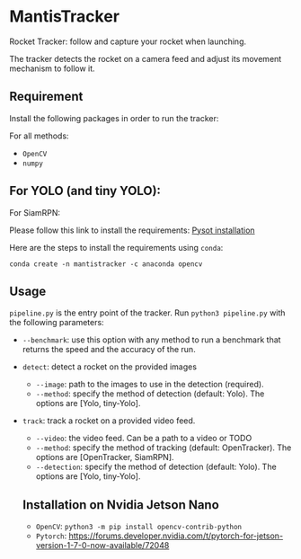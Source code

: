 # MantisTracker

Rocket Tracker: follow and capture your rocket when launching.

The tracker detects the rocket on a camera feed and adjust its movement mechanism to follow it. 

## Requirement

Install the following packages in order to run the tracker:

For all methods:
- `OpenCV`
- `numpy`

For YOLO (and tiny YOLO):
- 

For SiamRPN:

Please follow this link to install the requirements: [Pysot installation](https://github.com/STVIR/pysot/blob/master/INSTALL.md)

Here are the steps to install the requirements using `conda`:

`conda create -n mantistracker -c anaconda opencv`

## Usage

`pipeline.py` is the entry point of the tracker. Run `python3 pipeline.py` with the following parameters:

- `--benchmark`: use this option with any method to run a benchmark that returns the speed and the accuracy of the run.

- `detect`: detect a rocket on the provided images

  - `--image`: path to the images to use in the detection (required).
  - `--method`: specify the method of detection (default: Yolo). The options are [Yolo, tiny-Yolo].

- `track`: track a rocket on a provided video feed.

  - `--video`: the video feed. Can be a path to a video or TODO
  - `--method`: specify the method of tracking (default: OpenTracker). The options are [OpenTracker, SiamRPN].
  - `--detection`: specify the method of detection (default: Yolo). The options are [Yolo, tiny-Yolo].

  ## Installation on Nvidia Jetson Nano

  - `OpenCV`: `python3 -m pip install opencv-contrib-python`
  - `Pytorch`: https://forums.developer.nvidia.com/t/pytorch-for-jetson-version-1-7-0-now-available/72048
  
